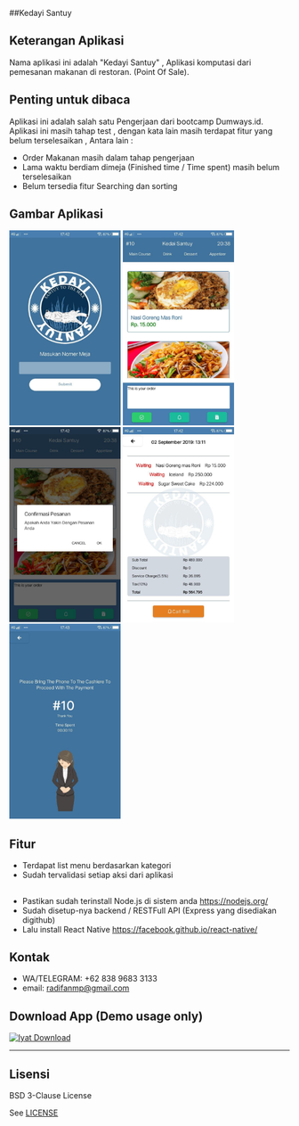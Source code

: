 ##Kedayi Santuy

## Keterangan Aplikasi
Nama aplikasi ini adalah "Kedayi Santuy" , Aplikasi komputasi dari pemesanan makanan di restoran. (Point Of Sale).
<br>

## Penting untuk dibaca
Aplikasi ini adalah salah satu Pengerjaan dari bootcamp Dumways.id. 
Aplikasi ini masih tahap test , dengan kata lain masih terdapat fitur yang belum terselesaikan , Antara lain : 
* Order Makanan masih dalam tahap pengerjaan
* Lama waktu berdiam dimeja (Finished time / Time spent) masih belum terselesaikan
* Belum tersedia fitur Searching dan sorting

## Gambar Aplikasi
<p float="left">
  <img src="https://github.com/radifanmp/Kedai-Santuy/blob/master/src/screenshoot/photo_2019-09-04_17-55-19.jpg" width="200" height="350" alt="Choose a Service Type"/>
  <img src="https://github.com/radifanmp/Kedai-Santuy/blob/master/src/screenshoot/photo_2019-09-04_17-55-21.jpg" width="200" height="350" alt="Pick Location"/>
  <img src="https://github.com/radifanmp/Kedai-Santuy/blob/master/src/screenshoot/photo_2019-09-04_17-55-23.jpg" width="200" height="350" alt="Finding the truck"/>
  <img src="https://github.com/radifanmp/Kedai-Santuy/blob/master/src/screenshoot/photo_2019-09-04_17-55-24.jpg" width="200" height="350" alt="Order History"/>
  <img src="https://github.com/radifanmp/Kedai-Santuy/blob/master/src/screenshoot/photo_2019-09-04_17-55-25.jpg" width="200" height="350" alt="Order History"/>
</p>

## Fitur 
* Terdapat list menu berdasarkan kategori
* Sudah tervalidasi setiap aksi dari aplikasi

## 
* Pastikan sudah terinstall Node.js di sistem anda https://nodejs.org/
* Sudah disetup-nya backend / RESTFull API (Express yang disediakan digithub)
* Lalu install React Native https://facebook.github.io/react-native/

## Kontak
* WA/TELEGRAM: +62 838 9683 3133
* email: radifanmp@gmail.com

## Download App (Demo usage only)
[![Iyat Download](https://i1.wp.com/apkmodsios.com/wp-content/uploads/2018/12/Download-Infinite-Design-3.4.10-Apk.png)](http://google.com)


----

## Lisensi

BSD 3-Clause License

See [LICENSE](LICENSE)
